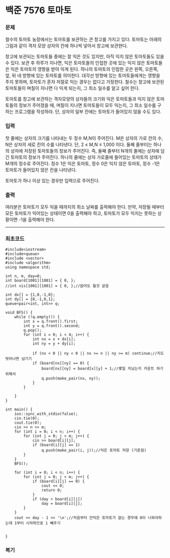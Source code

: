 <h1>백준 7576 토마토</h1>

### 문제

철수의 토마토 농장에서는 토마토를 보관하는 큰 창고를 가지고 있다. 토마토는 아래의 그림과 같이 격자 모양 상자의 칸에 하나씩 넣어서 창고에 보관한다.



창고에 보관되는 토마토들 중에는 잘 익은 것도 있지만, 아직 익지 않은 토마토들도 있을 수 있다. 보관 후 하루가 지나면, 익은 토마토들의 인접한 곳에 있는 익지 않은 토마토들은 익은 토마토의 영향을 받아 익게 된다. 하나의 토마토의 인접한 곳은 왼쪽, 오른쪽, 앞, 뒤 네 방향에 있는 토마토를 의미한다. 대각선 방향에 있는 토마토들에게는 영향을 주지 못하며, 토마토가 혼자 저절로 익는 경우는 없다고 가정한다. 철수는 창고에 보관된 토마토들이 며칠이 지나면 다 익게 되는지, 그 최소 일수를 알고 싶어 한다.

토마토를 창고에 보관하는 격자모양의 상자들의 크기와 익은 토마토들과 익지 않은 토마토들의 정보가 주어졌을 때, 며칠이 지나면 토마토들이 모두 익는지, 그 최소 일수를 구하는 프로그램을 작성하라. 단, 상자의 일부 칸에는 토마토가 들어있지 않을 수도 있다.

### 입력

첫 줄에는 상자의 크기를 나타내는 두 정수 M,N이 주어진다. M은 상자의 가로 칸의 수, N은 상자의 세로 칸의 수를 나타낸다. 단, 2 ≤ M,N ≤ 1,000 이다. 둘째 줄부터는 하나의 상자에 저장된 토마토들의 정보가 주어진다. 즉, 둘째 줄부터 N개의 줄에는 상자에 담긴 토마토의 정보가 주어진다. 하나의 줄에는 상자 가로줄에 들어있는 토마토의 상태가 M개의 정수로 주어진다. 정수 1은 익은 토마토, 정수 0은 익지 않은 토마토, 정수 -1은 토마토가 들어있지 않은 칸을 나타낸다.

토마토가 하나 이상 있는 경우만 입력으로 주어진다.
### 출력

여러분은 토마토가 모두 익을 때까지의 최소 날짜를 출력해야 한다. 만약, 저장될 때부터 모든 토마토가 익어있는 상태이면 0을 출력해야 하고, 토마토가 모두 익지는 못하는 상황이면 -1을 출력해야 한다.

---
### 최초코드

```
#include<iostream>
#include<queue>
#include <vector>
#include <algorithm>
using namespace std;

int n, m, day=0;
int board[1001][1001] = { 0, };
//int vis[1001][1001] = { 0, };//없어도 될것 같음

int dx[] = {1,0,-1,0};
int dy[] = {0,-1,0,1};
queue<pair<int, int>> q;

void BFS() {
	while (!q.empty()) {
		int x = q.front().first;
		int y = q.front().second;
		q.pop();
		for (int i = 0; i < 4; i++) {
			int nx = x + dx[i];
			int ny = y + dy[i];

			if (nx < 0 || ny < 0 || nx >= n || ny >= m) continue;//지도 벗어나면 넘기기
			if (board[nx][ny] == 0) {
				board[nx][ny] = board[x][y] + 1;//몇일 지났는지 카운트 하기위해서
				q.push(make_pair(nx, ny));
			}
		}

	}
}

int main() {
	ios::sync_with_stdio(false);
	cin.tie(0);
	cout.tie(0);
	cin >> n >> m;
	for (int i = 0; i < n; i++) {
		for (int j = 0; j < m; j++) {
			cin >> board[i][j];
			if (board[i][j] == 1)
				q.push(make_pair(i, j));//익은 토마토 저장 (기준점)
		}
	}
	BFS();

	for (int i = 0; i < n; i++) {
		for (int j = 0; j < m; j++) {
			if (board[i][j] == 0) {
				cout << 0;
				return 0;
			}
			if (day < board[i][j])
				day = board[i][j];
		}
	}
	cout << day - 1 << '\n';//처음부터 안익은 토마토가 없는 경우에 0이 나와야하는데 1부터 시작하므로 1 빼주기


}
```

### 복기
